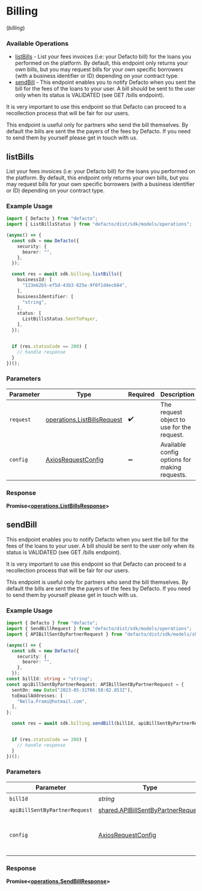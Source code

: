 # Billing
(*billing*)

### Available Operations

* [listBills](#listbills) - List your fees invoices (i.e: your Defacto bill) for the loans you performed on the platform. By default, this endpoint only returns your own bills, but you may request bills for your own specific borrowers (with a business identifier or ID) depending on your contract type.
* [sendBill](#sendbill) - 
This endpoint enables you to notify Defacto when you sent the bill for the fees of the loans to your user.
A bill should be sent to the user only when its status is VALIDATED (see GET /bills endpoint).

It is very important to use this endpoint so that Defacto can proceed to a recollection process
that will be fair for our users.

This endpoint is useful only for partners who send the bill themselves.
By default the bills are sent the the payers of the fees by Defacto.
If you need to send them by yourself please get in touch with us.


## listBills

List your fees invoices (i.e: your Defacto bill) for the loans you performed on the platform. By default, this endpoint only returns your own bills, but you may request bills for your own specific borrowers (with a business identifier or ID) depending on your contract type.

### Example Usage

```typescript
import { Defacto } from "defacto";
import { ListBillsStatus } from "defacto/dist/sdk/models/operations";

(async() => {
  const sdk = new Defacto({
    security: {
      bearer: "",
    },
  });

  const res = await sdk.billing.listBills({
    businessId: [
      "123e62b5-ef5d-43b3-825e-9f0f1d4ec684",
    ],
    businessIdentifier: [
      "string",
    ],
    status: [
      ListBillsStatus.SentToPayer,
    ],
  });


  if (res.statusCode == 200) {
    // handle response
  }
})();
```

### Parameters

| Parameter                                                                  | Type                                                                       | Required                                                                   | Description                                                                |
| -------------------------------------------------------------------------- | -------------------------------------------------------------------------- | -------------------------------------------------------------------------- | -------------------------------------------------------------------------- |
| `request`                                                                  | [operations.ListBillsRequest](../../models/operations/listbillsrequest.md) | :heavy_check_mark:                                                         | The request object to use for the request.                                 |
| `config`                                                                   | [AxiosRequestConfig](https://axios-http.com/docs/req_config)               | :heavy_minus_sign:                                                         | Available config options for making requests.                              |


### Response

**Promise<[operations.ListBillsResponse](../../models/operations/listbillsresponse.md)>**


## sendBill


This endpoint enables you to notify Defacto when you sent the bill for the fees of the loans to your user.
A bill should be sent to the user only when its status is VALIDATED (see GET /bills endpoint).

It is very important to use this endpoint so that Defacto can proceed to a recollection process
that will be fair for our users.

This endpoint is useful only for partners who send the bill themselves.
By default the bills are sent the the payers of the fees by Defacto.
If you need to send them by yourself please get in touch with us.


### Example Usage

```typescript
import { Defacto } from "defacto";
import { SendBillRequest } from "defacto/dist/sdk/models/operations";
import { APIBillSentByPartnerRequest } from "defacto/dist/sdk/models/shared";

(async() => {
  const sdk = new Defacto({
    security: {
      bearer: "",
    },
  });
const billId: string = "string";
const apiBillSentByPartnerRequest: APIBillSentByPartnerRequest = {
  sentOn: new Date("2023-05-31T06:58:02.853Z"),
  toEmailAddresses: [
    "Nella.Frami@hotmail.com",
  ],
};

  const res = await sdk.billing.sendBill(billId, apiBillSentByPartnerRequest);


  if (res.statusCode == 200) {
    // handle response
  }
})();
```

### Parameters

| Parameter                                                                                | Type                                                                                     | Required                                                                                 | Description                                                                              |
| ---------------------------------------------------------------------------------------- | ---------------------------------------------------------------------------------------- | ---------------------------------------------------------------------------------------- | ---------------------------------------------------------------------------------------- |
| `billId`                                                                                 | *string*                                                                                 | :heavy_check_mark:                                                                       | N/A                                                                                      |
| `apiBillSentByPartnerRequest`                                                            | [shared.APIBillSentByPartnerRequest](../../models/shared/apibillsentbypartnerrequest.md) | :heavy_minus_sign:                                                                       | N/A                                                                                      |
| `config`                                                                                 | [AxiosRequestConfig](https://axios-http.com/docs/req_config)                             | :heavy_minus_sign:                                                                       | Available config options for making requests.                                            |


### Response

**Promise<[operations.SendBillResponse](../../models/operations/sendbillresponse.md)>**

